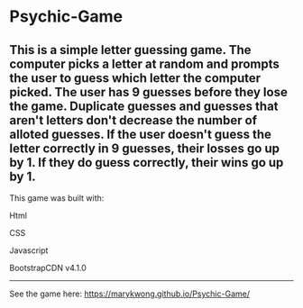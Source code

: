 # Psychic-Game

This is a simple letter guessing game.
The computer picks a letter at random and prompts the user to guess which letter the computer picked.
The user has 9 guesses before they lose the game. Duplicate guesses and guesses that aren't letters don't decrease the number of alloted guesses. 
If the user doesn't guess the letter correctly in 9 guesses, their losses go up by 1. If they do guess correctly, their wins go up by 1. 
------------------------
This game was built with:

Html

CSS

Javascript 

BootstrapCDN v4.1.0 

----------------------------------

See the game here: https://marykwong.github.io/Psychic-Game/
